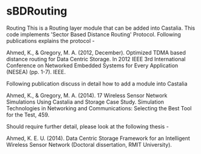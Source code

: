 # sBDRouting
Routing
This is a Routing layer module that can be added into Castalia. 
This code implements 'Sector Based Distance Routing' Protocol.
Following publications explains the protocol - 

Ahmed, K., & Gregory, M. A. (2012, December). Optimized TDMA based distance routing for Data Centric Storage. 
In 2012 IEEE 3rd International Conference on Networked Embedded Systems for Every Application (NESEA) (pp. 1-7). IEEE.

Following publication discuss in detail how to add a module into Castalia

Ahmed, K., & Gregory, M. A. (2014). 17 Wireless Sensor Network Simulations Using Castalia and Storage Case Study. 
Simulation Technologies in Networking and Communications: Selecting the Best Tool for the Test, 459.

Should require further detail, please look at the following thesis - 

Ahmed, K. E. U. (2014). Data Centric Storage Framework for an Intelligent Wireless Sensor Network (Doctoral dissertation, RMIT University).
